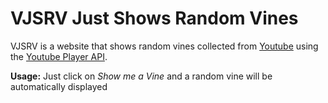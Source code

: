 # VJSRV Just Shows Random Vines
VJSRV is a website that shows random vines collected from [Youtube](https://www.youtube.com) using the [Youtube Player API](https://developers.google.com/youtube/iframe_api_reference).

**Usage:** Just click on _Show me a Vine_ and a random vine will be automatically displayed
